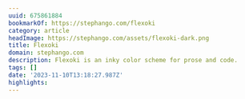 ```yaml
---
uuid: 675861884
bookmarkOf: https://stephango.com/flexoki
category: article
headImage: https://stephango.com/assets/flexoki-dark.png
title: Flexoki
domain: stephango.com
description: Flexoki is an inky color scheme for prose and code.
tags: []
date: '2023-11-10T13:18:27.987Z'
highlights: 
---
```




